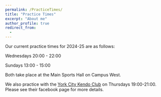 ```yaml
---
permalink: /PracticeTimes/
title: "Practice Times"
excerpt: "About me"
author_profile: true
redirect_from: 
  - 
---
```


Our current practice times for 2024-25 are as follows:

Wednesdays 20:00 - 22:00

Sundays 13:00 - 15:00

Both take place at the Main Sports Hall on Campus West.

We also practice with the [York City Kendo Club](https://www.facebook.com/YorkKendoClub/?locale=en_GB) on Thursdays 19:00-21:00. Please see their facebook page for more details.

